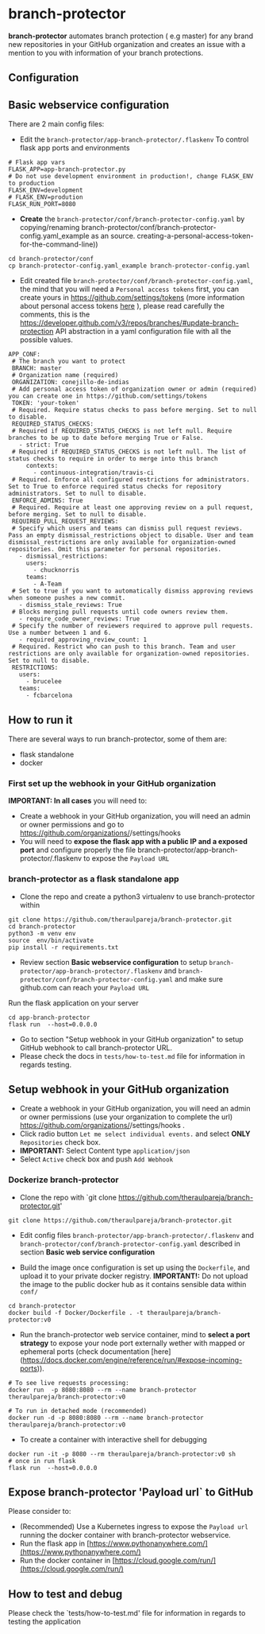 # branch-protector

**branch-protector** automates branch protection ( e.g master) for any brand new repositories in your GitHub organization and creates an issue with a mention to you with information of your branch protections.

## Configuration

## Basic webservice configuration

There are 2 main config files:

* Edit the `branch-protector/app-branch-protector/.flaskenv` To control flask app ports and environments

```
# Flask app vars
FLASK_APP=app-branch-protector.py
# Do not use development environment in production!, change FLASK_ENV to production
FLASK_ENV=development
# FLASK_ENV=prodution
FLASK_RUN_PORT=8080
```

* **Create** the `branch-protector/conf/branch-protector-config.yaml` by copying/renaming branch-protector/conf/branch-protector-config.yaml_example as an source. creating-a-personal-access-token-for-the-command-line))
 ```
cd branch-protector/conf
cp branch-protector-config.yaml_example branch-protector-config.yaml
```

* Edit created file `branch-protector/conf/branch-protector-config.yaml`,  the mind that you will need a `Personal access tokens` first, you can create yours in https://github.com/settings/tokens (more information about personal access tokens [here](https://help.github.com/en/articles/) ), please read carefully the comments, this is the https://developer.github.com/v3/repos/branches/#update-branch-protection API abstraction  in a yaml configuration file with all the possible values.


```
APP_CONF:
 # The branch you want to protect
 BRANCH: master
 # Organization name (required)
 ORGANIZATION: conejillo-de-indias
 # Add personal access token of organization owner or admin (required) you can create one in https://github.com/settings/tokens
 TOKEN: 'your-token'
 # Required. Require status checks to pass before merging. Set to null to disable.
 REQUIRED_STATUS_CHECKS:
 # Required if REQUIRED_STATUS_CHECKS is not left null. Require branches to be up to date before merging True or False.
   - strict: True
 # Required if REQUIRED_STATUS_CHECKS is not left null. The list of status checks to require in order to merge into this branch
     contexts:
       - continuous-integration/travis-ci
 # Required. Enforce all configured restrictions for administrators. Set to True to enforce required status checks for repository administrators. Set to null to disable.
 ENFORCE_ADMINS: True
 # Required. Require at least one approving review on a pull request, before merging. Set to null to disable.
 REQUIRED_PULL_REQUEST_REVIEWS:
 # Specify which users and teams can dismiss pull request reviews. Pass an empty dismissal_restrictions object to disable. User and team dismissal_restrictions are only available for organization-owned repositories. Omit this parameter for personal repositories.
   - dismissal_restrictions:
     users:
       - chucknorris
     teams:
       - A-Team
 # Set to true if you want to automatically dismiss approving reviews when someone pushes a new commit.
   - dismiss_stale_reviews: True
 # Blocks merging pull requests until code owners review them.
   - require_code_owner_reviews: True
 # Specify the number of reviewers required to approve pull requests. Use a number between 1 and 6.
   - required_approving_review_count: 1
 # Required. Restrict who can push to this branch. Team and user restrictions are only available for organization-owned repositories. Set to null to disable.
 RESTRICTIONS:
   users:
     - brucelee
   teams:
     - fcbarcelona
```

## How to run it

There are several ways to run branch-protector, some of them are:

* flask standalone
* docker

### First set up the webhook in your GitHub organization

**IMPORTANT: In all cases** you will need to:
* Create a webhook in your GitHub organization, you will need an admin or owner permissions and go to https://github.com/organizations/<ORGANIZATION>/settings/hooks
* You will need to **expose the flask app with a public IP and a exposed port** and configure properly the file branch-protector/app-branch-protector/.flaskenv to expose the `Payload URL`

### branch-protector as a flask standalone app

* Clone the repo and create a python3 virtualenv to use branch-protector within

```
git clone https://github.com/theraulpareja/branch-protector.git
cd branch-protector
python3 -m venv env
source  env/bin/activate
pip install -r requirements.txt
```

* Review section **Basic webservice configuration** to setup `branch-protector/app-branch-protector/.flaskenv` and `branch-protector/conf/branch-protector-config.yaml` and make sure github.com can reach your `Payload URL`

Run the flask application on your server
```
cd app-branch-protector
flask run  --host=0.0.0.0
```

* Go to section "Setup webhook in your GitHub organization" to setup GitHub webhook to call branch-protector URL.
* Please check the docs in `tests/how-to-test.md` file for information in regards testing.

## Setup webhook in your GitHub organization

* Create a webhook in your GitHub organization, you will need an admin or owner permissions (use your organization to complete the url) https://github.com/organizations/<ORGANIZATION>/settings/hooks .
* Click radio button `Let me select individual events.` and select **ONLY** `Repositories` check box.
* **IMPORTANT:** Select Content type `application/json`
* Select `Active` check box and push `Add Webhook`


### Dockerize branch-protector

* Clone the repo with `git clone https://github.com/theraulpareja/branch-protector.git'

```
git clone https://github.com/theraulpareja/branch-protector.git
```

* Edit config files `branch-protector/app-branch-protector/.flaskenv` and  `branch-protector/conf/branch-protector-config.yaml`  described in section **Basic web service configuration**

* Build the image once configuration is set up using the `Dockerfile`, and upload it to your private docker registry.
**IMPORTANT!:** Do not upload the image to the public docker hub as it contains sensible data within `conf/`

```
cd branch-protector
docker build -f Docker/Dockerfile . -t theraulpareja/branch-protector:v0
```

* Run the branch-protector web service container, mind to **select a port strategy** to expose your node port externally wether with mapped or ephemeral ports (check documentation [here] (https://docs.docker.com/engine/reference/run/#expose-incoming-ports)).

```
# To see live requests processing:
docker run  -p 8080:8080 --rm --name branch-protector theraulpareja/branch-protector:v0

# To run in detached mode (recommended)
docker run -d -p 8080:8080 --rm --name branch-protector theraulpareja/branch-protector:v0
```

* To create a container with interactive shell for debugging

```
docker run -it -p 8080 --rm theraulpareja/branch-protector:v0 sh
# once in run flask
flask run  --host=0.0.0.0
```

## Expose branch-protector 'Payload url`  to GitHub

Please consider to:

* (Recommended) Use a Kubernetes ingress to expose the `Payload url` running the docker container with branch-protector  webservice.
* Run the flask app in [https://www.pythonanywhere.com/](https://www.pythonanywhere.com/)
* Run the docker container in [https://cloud.google.com/run/](https://cloud.google.com/run/)

## How to test and debug

Please check the `tests/how-to-test.md' file for information in regards to testing the application

